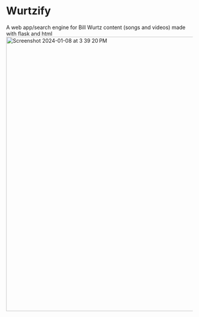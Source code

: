 # Wurtzify
A web app/search engine for Bill Wurtz content (songs and videos) made with flask and html
<img width="741" alt="Screenshot 2024-01-08 at 3 39 20 PM" src="https://github.com/twonkista/Wurtzify/assets/65195116/d1577e75-ef3f-41f0-8551-3a923de297a5">
